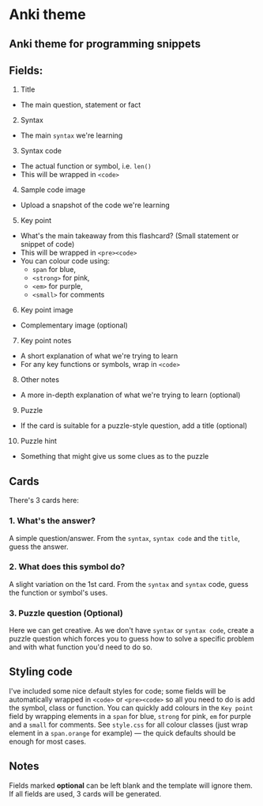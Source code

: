 # Anki theme
## Anki theme for programming snippets


## Fields:

1. Title
  - The main question, statement or fact
2. Syntax
  - The main `syntax` we're learning
3. Syntax code
  - The actual function or symbol, i.e. `len()`
  - This will be wrapped in `<code>`
4. Sample code image
  - Upload a snapshot of the code we're learning
5. Key point
  - What's the main takeaway from this flashcard? (Small statement or snippet of code)
  - This will be wrapped in `<pre><code>`
  - You can colour code using:
    - `span` for blue,
    - `<strong>` for pink,
    - `<em>` for purple,
    - `<small>` for comments
6. Key point image
  - Complementary image (optional)
7. Key point notes
  - A short explanation of what we're trying to learn
  - For any key functions or symbols, wrap in `<code>`
8. Other notes
  - A more in-depth explanation of what we're trying to learn (optional)
9. Puzzle
  - If the card is suitable for a puzzle-style question, add a title (optional)
10. Puzzle hint
  - Something that might give us some clues as to the puzzle


## Cards

There's 3 cards here:

### 1. What's the answer?

A simple question/answer. From the `syntax`, `syntax code` and the `title`, guess the answer.

### 2. What does this symbol do?

A slight variation on the 1st card. From the `syntax` and `syntax` code, guess the function or symbol's uses.

### 3. Puzzle question (Optional)

Here we can get creative. As we don't have `syntax` or `syntax code`, create a puzzle question which forces you to guess how to solve a specific problem and with what function you'd need to do so.


## Styling code

I've included some nice default styles for code; some fields will be automatically wrapped in `<code>` or `<pre><code>` so all you need to do is add the symbol, class or function. You can quickly add colours in the `Key point` field by wrapping elements in a `span` for blue, `strong` for pink, `em` for purple and a `small` for comments. See `style.css` for all colour classes (just wrap element in a `span.orange` for example) — the quick defaults should be enough for most cases.

## Notes

Fields marked **optional** can be left blank and the template will ignore them. If all fields are used, 3 cards will be generated.

